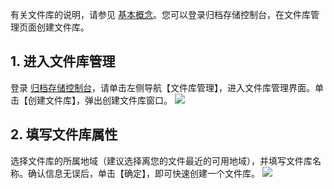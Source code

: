 有关文件库的说明，请参见 [基本概念](https://cloud.tencent.com/document/product/572/8727)。您可以登录归档存储控制台，在文件库管理页面创建文件库。

## 1. 进入文件库管理
登录 [归档存储控制台](https://console.cloud.tencent.com/cas)，请单击左侧导航【文件库管理】，进入文件库管理界面。单击【创建文件库】，弹出创建文件库窗口。
![](https://main.qcloudimg.com/raw/e501cd9a1614f52ab7ecfab48ec37655.png)

## 2. 填写文件库属性
选择文件库的所属地域（建议选择离您的文件最近的可用地域），并填写文件库名称。确认信息无误后，单击【确定】，即可快速创建一个文件库。
![](https://main.qcloudimg.com/raw/cd7c5b44ed4a253f9c660137862697ce.png)
